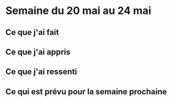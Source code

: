# Semaine du 20 mai au 24 mai

## Ce que j'ai fait

## Ce que j'ai appris

## Ce que j'ai ressenti

## Ce qui est prévu pour la semaine prochaine 